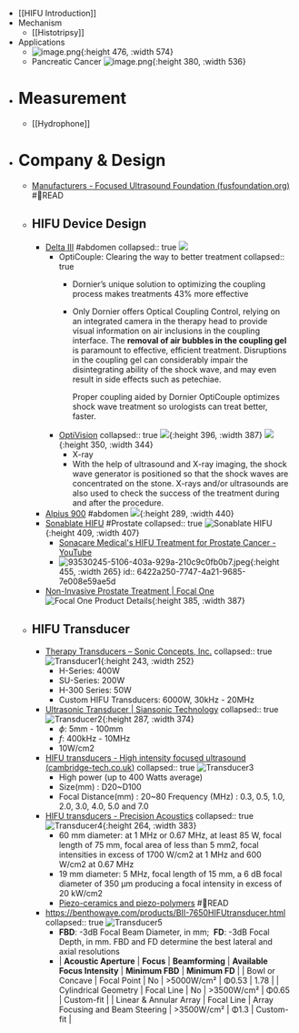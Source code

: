 - [[HIFU Introduction]]
- Mechanism
	- [[Histotripsy]]
- Applications
	- ![image.png](../assets/image_1680052661132_0.png){:height 476, :width 574}
	- Pancreatic Cancer
	  ![image.png](../assets/image_1680059619329_0.png){:height 380, :width 536}
- # Measurement
	- [[Hydrophone]]
- # Company & Design
	- [Manufacturers - Focused Ultrasound Foundation (fusfoundation.org)](https://www.fusfoundation.org/the-technology/manufacturers/) #📑READ
	- ## HIFU Device Design
		- [Delta III](https://www.dornier.com/products-item/dornier-delta-3/) #abdomen
		  collapsed:: true
		  ![](/../assets/delta3.gif)
			- OptiCouple: Clearing the way to better treatment
			  collapsed:: true
				- Dornier’s unique solution to optimizing the coupling process makes treatments 43% more effective
				- Only Dornier offers Optical Coupling Control, relying on an integrated camera in the therapy head to provide visual information on air inclusions in the coupling interface. The **removal of air bubbles in the coupling gel** is paramount to effective, efficient treatment. Disruptions in the coupling gel can considerably impair the disintegrating ability of the shock wave, and may even result in side effects such as petechiae.
				  
				  Proper coupling aided by Dornier OptiCouple optimizes shock wave treatment so urologists can treat better, faster.
			- [OptiVision](https://www.dornier.com/patient-center/kidney-stones/treating-kidney-stones-using-eswl/)
			  collapsed:: true
			  ![](/../assets/b1.jpg){:height 396, :width 387}
			  ![](/../assets/b2.jpg){:height 350, :width 344}
				- X-ray
				- With the help of ultrasound and X-ray imaging, the shock wave generator is positioned so that the shock waves are concentrated on the stone. X-rays and/or ultrasounds are also used to check the success of the treatment during and after the procedure.
		- [Alpius 900](http://www.alpinion.com/en/product/product_view_alpius900.do?productKey=KEY.1505083248000000219) #abdomen
		  ![](/../assets/alpius.png){:height 289, :width 440}
		- [Sonablate HIFU](https://www.sonablate.com/sonablate-hifu) #Prostate
		  collapsed:: true
		  ![Sonablate HIFU](https://assets.website-files.com/6241b7c638141908d1b379b6/62684b58fcb9f7ce6fe863e6_Sonablate_console.png){:height 409, :width 407}
			- [Sonacare Medical's HIFU Treatment for Prostate Cancer - YouTube](https://www.youtube.com/watch?v=wsHH2u8EIZc&t=101s)
			- ![93530245-5106-403a-929a-210c9c0fb0b7.jpeg](../assets/93530245-5106-403a-929a-210c9c0fb0b7_1679991383558_0.jpeg){:height 455, :width 265}
			  id:: 6422a250-7747-4a21-9685-7e008e59ae5d
		- [Non-Invasive Prostate Treatment | Focal One](https://focalone.com/)
		  ![Focal One Product Details](https://focalone.com/wp-content/uploads/2022/01/Focal-One-3-4-jvp-V2-1012x1024.png){:height 385, :width 387}
	- ## HIFU Transducer
		- [Therapy Transducers – Sonic Concepts, Inc.](https://sonicconcepts.com/therapy-transducers/)
		  collapsed:: true
		  ![Transducer1](https://sonicconcepts.com/wp-content/uploads/2016/03/H-SeriesDeepHIFUTransducers-020-960-84.jpg){:height 243, :width 252}
			- H-Series: 400W
			- SU-Series: 200W
			- H-300 Series: 50W
			- Custom HIFU Transducers: 6000W, 30kHz - 20MHz
		- [Ultrasonic Transducer | Siansonic Technology](https://www.siansonic.com/Products/Ultrasonic-Transducer)
		  collapsed:: true
		  ![Transducer2](https://www.siansonic.com/upload/images/202261/202261155323524_small.jpg){:height 287, :width 374}
			- $\phi$: 5mm - 100mm
			- $f$: 400kHz - 10MHz
			- 10W/cm2
		- [HIFU transducers - High intensity focused ultrasound (cambridge-tech.co.uk)](https://www.cambridge-tech.co.uk/hifu-transducers)
		  collapsed:: true
		  ![Transducer3](https://static.wixstatic.com/media/941330_addbbf5ff7754aa4aadd718f2e36bf80~mv2_d_3708_2433_s_4_2.jpg/v1/fill/w_386,h_351,al_c,q_80,usm_0.66_1.00_0.01,enc_auto/941330_addbbf5ff7754aa4aadd718f2e36bf80~mv2_d_3708_2433_s_4_2.jpg)
			- High power (up to 400 Watts average)
			- Size(mm) : D20~D100
			- Focal Distance(mm) : 20~80
			  Frequency (MHz) : 0.3, 0.5, 1.0, 2.0, 3.0, 4.0, 5.0 and 7.0
		- [HIFU transducers - Precision Acoustics](https://www.acoustics.co.uk/product/hifu-transducers/)
		  collapsed:: true
		  ![Transducer4](https://www.acoustics.co.uk/wp-content/uploads/2016/05/hifu-transducer-1.jpg){:height 264, :width 383}
			- 60 mm diameter: at 1 MHz or 0.67 MHz, at least 85 W, focal length of 75 mm, focal area of less than 5 mm2, focal intensities in excess of 1700 W/cm2 at 1 MHz and 600 W/cm2 at 0.67 MHz
			- 19 mm diameter: 5 MHz, focal length of 15 mm, a 6 dB focal diameter of 350 µm producing a focal intensity in excess of 20 kW/cm2
			- [Piezo-ceramics and piezo-polymers](https://www.acoustics.co.uk/product/hifu-transducers/) #📑READ
		- https://benthowave.com/products/BII-7650HIFUtransducer.html
		  collapsed:: true
		  ![Transducer5](https://benthowave.com/products/images/BII-7650-1.jpg)
			- **FBD**: -3dB Focal Beam Diameter, in mm;  **FD**: -3dB Focal Depth, in mm. FBD and FD determine the best lateral and axial resolutions
			- | **Acoustic Aperture** | **Focus** | **Beamforming** | **Available Focus Intensity** | **Minimum FBD** | **Minimum FD** |
			  | Bowl or Concave | Focal Point | No | >5000W/cm² | Φ0.53 | 1.78 |
			  | Cylindrical Geometry | Focal Line | No | >3500W/cm² | Φ0.65 | Custom-fit |
			  | Linear & Annular Array | Focal Line | Array Focusing and Beam Steering | >3500W/cm² | Φ1.3 | Custom-fit |